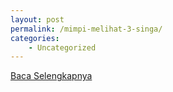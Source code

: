 ```yaml
---
layout: post
permalink: /mimpi-melihat-3-singa/
categories:
    - Uncategorized
---
```


[Baca Selengkapnya](/08)